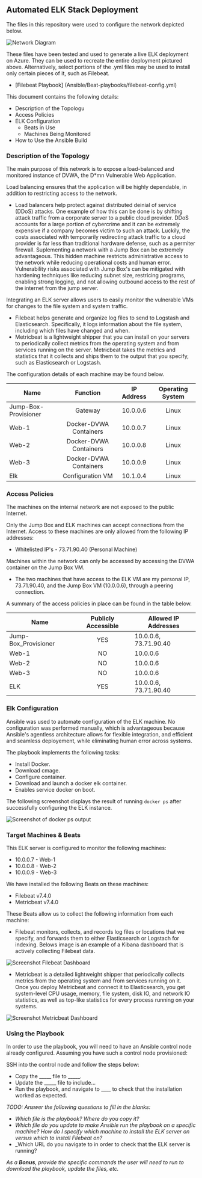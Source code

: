 ## Automated ELK Stack Deployment

The files in this repository were used to configure the network depicted below.

![Network Diagram](Diagrams/Azure_Network_Diagram.png)

These files have been tested and used to generate a live ELK deployment on Azure. They can be used to recreate the entire deployment pictured above. Alternatively, select portions of the .yml files may be used to install only certain pieces of it, such as Filebeat.

  - [Filebeat Playbook] (Ansible/Beat-playbooks/filebeat-config.yml)

This document contains the following details:
- Description of the Topologu
- Access Policies
- ELK Configuration
  - Beats in Use
  - Machines Being Monitored
- How to Use the Ansible Build


### Description of the Topology

The main purpose of this network is to expose a load-balanced and monitored instance of DVWA, the D*mn Vulnerable Web Application.

Load balancing ensures that the application will be highly dependable, in addition to restricting access to the network.
- Load balancers help protect against distributed deinial of service (DDoS) attacks. One example of how this can be done is by shifting attack traffic from a corporate server to a public cloud provider. DDoS accounts for a large portion of cybercrime and it can be extremely expensive if a company becomes victim to such an attack. Luckily, the costs associated with temporarily redirecting attack traffic to a cloud provider is far less than traditional hardware defense, such as a permiter firewall. Suplementing a network with a Jump Box can be extremely advantageous. This hidden machine restricts administrative access to the network while reducing operational costs and human error. Vulnerability risks associated with Jump Box's can be mitigated with hardening techniques like reducing subnet size, restricing programs, enabling strong logging, and not allowing outbound access to the rest of the internet from the jump server.  

Integrating an ELK server allows users to easily monitor the vulnerable VMs for changes to the file system and system traffic.
- Filebeat helps generate and organize log files to send to Logstash and Elasticsearch. Specifically, it logs information about the file system, including which files have changed and when.
- Metricbeat is a lightweight shipper that you can install on your servers to periodically collect metrics from the operating system and from services running on the server. Metricbeat takes the metrics and statistics that it collects and ships them to the output that you specify, such as Elasticsearch or Logstash.

The configuration details of each machine may be found below.

| Name                  |        Function        | IP Address | Operating System |
|-----------------------|:----------------------:|:----------:|:----------------:|
| Jump-Box-Provisioner  |         Gateway        |  10.0.0.6  |       Linux      |
| Web-1                 | Docker-DVWA Containers |  10.0.0.7  |       Linux      |
| Web-2                 | Docker-DVWA Containers |  10.0.0.8  |       Linux      |
| Web-3                 | Docker-DVWA Containers |  10.0.0.9  |       Linux      |
| Elk                   |    Configuration VM    |  10.1.0.4  |       Linux      |

### Access Policies

The machines on the internal network are not exposed to the public Internet. 

Only the Jump Box and ELK machines can accept connections from the Internet. Access to these machines are only allowed from the following IP addresses:
- Whitelisted IP's - 73.71.90.40 (Personal Machine)

Machines within the network can only be accessed by accessing the DVWA container on the Jump Box VM.
- The two machines that have access to the ELK VM are my personal IP, 73.71.90.40, and the Jump Box VM (10.0.0.6), through a peering connection.

A summary of the access policies in place can be found in the table below.

| Name                 | Publicly Accessible | Allowed IP Addresses  |
|----------------------|:-------------------:|-----------------------|
| Jump-Box_Provisioner |         YES         | 10.0.0.6, 73.71.90.40 |
| Web-1                |          NO         | 10.0.0.6              |
| Web-2                |          NO         | 10.0.0.6              |
| Web-3                |          NO         | 10.0.0.6              |
| ELK                  |         YES         | 10.0.0.6, 73.71.90.40 |

### Elk Configuration

Ansible was used to automate configuration of the ELK machine. No configuration was performed manually, which is advantageous because Ansible's agentless architecture allows for flexible integration, and efficient and seamless deployement, while eliminating human error across systems.

The playbook implements the following tasks:
- Install Docker.
- Download cmage.
- Configure container.
- Download and launch a docker elk container.
- Enables service docker on boot.

The following screenshot displays the result of running `docker ps` after successfully configuring the ELK instance.

![Screenshot of docker ps output](Images/ELK_Docker_Running.png)

### Target Machines & Beats
This ELK server is configured to monitor the following machines:

- 10.0.0.7 - Web-1
- 10.0.0.8 - Web-2
- 10.0.0.9 - Web-3

We have installed the following Beats on these machines:

- Filebeat v7.4.0
- Metricbeat v7.4.0

These Beats allow us to collect the following information from each machine:

- Filebeat monitors, collects, and records log files or locations that we specify, and forwards them to either Elasticsearch or Logstach for indexing. Belows image is an example of a Kibana dashboard that is actively collecting Filebeat data.

![Screenshot Filebeat Dashboard](Images/Kibana_Filebeat_Dashboard.png)

- Metricbeat is a detailed lightweight shipper that periodically collects metrics from the operating system and from services running on it. Once you deploy Metricbeat and connect it to Elasticsearch, you get system-level CPU usage, memory, file system, disk IO, and network IO statistics, as well as top-like statistics for every process running on your systems.

![Screenshot Metricbeat Dashboard](Images/Kibana_Metricbeat_Dashboard.png)

### Using the Playbook
In order to use the playbook, you will need to have an Ansible control node already configured. Assuming you have such a control node provisioned: 

SSH into the control node and follow the steps below:
- Copy the _____ file to _____.
- Update the _____ file to include...
- Run the playbook, and navigate to ____ to check that the installation worked as expected.

_TODO: Answer the following questions to fill in the blanks:_
- _Which file is the playbook? Where do you copy it?_
- _Which file do you update to make Ansible run the playbook on a specific machine? How do I specify which machine to install the ELK server on versus which to install Filebeat on?_
- _Which URL do you navigate to in order to check that the ELK server is running?

_As a **Bonus**, provide the specific commands the user will need to run to download the playbook, update the files, etc._

